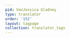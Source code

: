 ```yaml
---
pid: VanJessica Gladney
type: translator
order: '152'
layout: tagpage
collection: translator_tags
---
```

